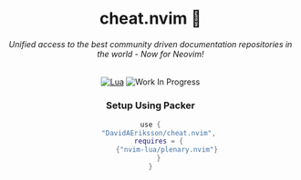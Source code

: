 <div align="center">
  <h1 align="center">cheat.nvim 📝</h1>
  <h6>Unified access to the best community driven documentation repositories in the world - Now for Neovim!</h6>

[![Lua](https://img.shields.io/badge/Lua-blue.svg?style=for-the-badge&logo=lua)](http://www.lua.org)
![Work In Progress](https://img.shields.io/badge/Work%20In%20Progress-orange?style=for-the-badge)

### Setup Using Packer<a name="packer"></a>

```lua
use {
    "DavidAEriksson/cheat.nvim",
    requires = {
        {"nvim-lua/plenary.nvim"}
    }
}
```

</div>
